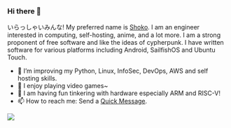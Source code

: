 ### Hi there 👋

いらっしゃいみんな! My preferred name is [Shoko](https://linktr.ee/shoukolate). I am an engineer interested in computing, self-hosting, anime, and a lot more. I am a strong proponent of free software and like the ideas of cypherpunk. I have written software for various platforms including Android, SailfishOS and Ubuntu Touch.

- 🔭 I’m improving my Python, Linux, InfoSec, DevOps, AWS and self hosting skills.
- 👯 I enjoy playing video games~
- 💾 I am having fun tinkering with hardware especially ARM and RISC-V!
- 📫 How to reach me: Send a [Quick Message](https://likeadragonmaid.dev/message.html).</b>

<img src="https://github.com/gibcheesepuffs/likeadragonmaid/blob/master/images/cat.gif?raw=true"/>
